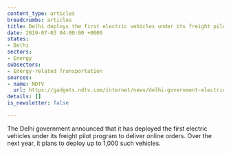 ```yaml
---
content_type: articles
breadcrumbs: articles
title: Delhi deploys the first electric vehicles under its freight pilot program
date: 2019-07-03 04:00:00 +0000
states:
- Delhi
sectors:
- Energy
subsectors:
- Energy-related Transportation
sources:
- name: NDTV
  url: https://gadgets.ndtv.com/internet/news/delhi-government-electric-vehicles-freight-pilot-online-orders-2060161
details: []
is_newsletter: false

---
```

The Delhi government announced that it has deployed the first electric vehicles under its freight pilot program to deliver online orders. Over the next year, it plans to deploy up to 1,000 such vehicles.
